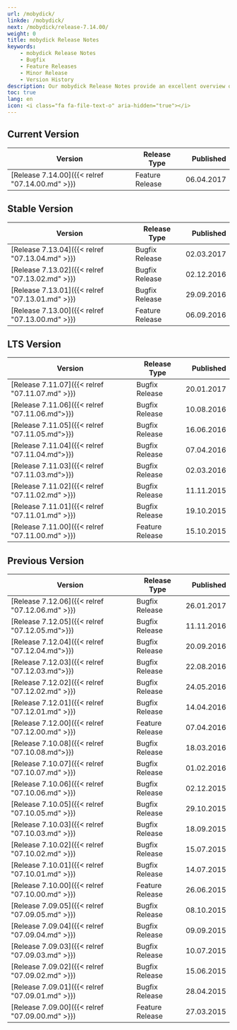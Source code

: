 ```yaml
---
url: /mobydick/
linkde: /mobydick/
next: /mobydick/release-7.14.00/
weight: 0
title: mobydick Release Notes
keywords:
    - mobydick Release Notes
    - Bugfix
    - Feature Releases
    - Minor Release
    - Version History
description: Our mobydick Release Notes provide an excellent overview of all our asterisk based VoIP phone system release versions.
toc: true
lang: en
icon: <i class="fa fa-file-text-o" aria-hidden="true"></i>
---
```



## Current Version

|Version|Release Type|Published|
|-------|------------|----------:|
|[Release 7.14.00]({{< relref "07.14.00.md" >}})| Feature Release | 06.04.2017 |


## Stable Version

|Version|Release Type|Published|
|-------|------------|----------:|
|[Release 7.13.04]({{< relref "07.13.04.md" >}})| Bugfix Release | 02.03.2017 |
|[Release 7.13.02]({{< relref "07.13.02.md" >}})| Bugfix Release | 02.12.2016 |
|[Release 7.13.01]({{< relref "07.13.01.md" >}})| Bugfix Release | 29.09.2016 |
|[Release 7.13.00]({{< relref "07.13.00.md" >}})| Feature Release | 06.09.2016 |

## LTS Version

|Version|Release Type|Published|
|-------|------------|----------:|
|[Release 7.11.07]({{< relref "07.11.07.md" >}})| Bugfix Release | 20.01.2017 |
|[Release 7.11.06]({{< relref "07.11.06.md">}})| Bugfix Release | 10.08.2016 |
|[Release 7.11.05]({{< relref "07.11.05.md">}})| Bugfix Release | 16.06.2016 |
|[Release 7.11.04]({{< relref "07.11.04.md">}})| Bugfix Release | 07.04.2016 |
|[Release 7.11.03]({{< relref "07.11.03.md">}})| Bugfix Release | 02.03.2016 |
|[Release 7.11.02]({{< relref "07.11.02.md" >}})| Bugfix Release | 11.11.2015 |
|[Release 7.11.01]({{< relref "07.11.01.md" >}})| Bugfix Release | 19.10.2015  |
|[Release 7.11.00]({{< relref "07.11.00.md" >}})| Feature Release | 15.10.2015 |

## Previous Version

|Version|Release Type|Published|
|-------|------------|----------:|
|[Release 7.12.06]({{< relref "07.12.06.md" >}})| Bugfix Release | 26.01.2017 |
|[Release 7.12.05]({{< relref "07.12.05.md">}})| Bugfix Release | 11.11.2016 |
|[Release 7.12.04]({{< relref "07.12.04.md">}})| Bugfix Release | 20.09.2016 |
|[Release 7.12.03]({{< relref "07.12.03.md">}})| Bugfix Release | 22.08.2016 |
|[Release 7.12.02]({{< relref "07.12.02.md" >}})| Bugfix Release | 24.05.2016 |
|[Release 7.12.01]({{< relref "07.12.01.md" >}})| Bugfix Release | 14.04.2016 |
|[Release 7.12.00]({{< relref "07.12.00.md" >}})| Feature Release | 07.04.2016 |
|[Release 7.10.08]({{< relref "07.10.08.md">}})| Bugfix Release | 18.03.2016 |
|[Release 7.10.07]({{< relref "07.10.07.md" >}})| Bugfix Release | 01.02.2016 |
|[Release 7.10.06]({{< relref "07.10.06.md" >}})| Bugfix Release | 02.12.2015 |
|[Release 7.10.05]({{< relref "07.10.05.md" >}})| Bugfix Release | 29.10.2015 |
|[Release 7.10.03]({{< relref "07.10.03.md" >}})| Bugfix Release | 18.09.2015 |
|[Release 7.10.02]({{< relref "07.10.02.md" >}})| Bugfix Release | 15.07.2015 |
|[Release 7.10.01]({{< relref "07.10.01.md" >}})| Bugfix Release | 14.07.2015 |
|[Release 7.10.00]({{< relref "07.10.00.md" >}})| Feature Release | 26.06.2015 |
|[Release 7.09.05]({{< relref "07.09.05.md" >}})| Bugfix Release | 08.10.2015 |
|[Release 7.09.04]({{< relref "07.09.04.md" >}})| Bugfix Release | 09.09.2015 |
|[Release 7.09.03]({{< relref "07.09.03.md" >}})| Bugfix Release | 10.07.2015 |
|[Release 7.09.02]({{< relref "07.09.02.md" >}})| Bugfix Release | 15.06.2015 |
|[Release 7.09.01]({{< relref "07.09.01.md" >}})| Bugfix Release | 28.04.2015 |
|[Release 7.09.00]({{< relref "07.09.00.md" >}})| Feature Release | 27.03.2015 |
